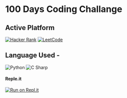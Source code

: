 # 100 Days Coding Challange

## Active Platform
[![Hacker Rank](https://img.shields.io/badge/%20-Hacker%20Rank-2EC866?color=14171A&labelColor=2EC866&logo=HackerRank&logoColor=ffffff&style=flat-square)](https://www.hackerrank.com/mahmudx) 
[![LeetCode](https://img.shields.io/badge/%20-LeetCode-2EC866?color=14171A&labelColor=red&logo=leetcode&logoColor=ffffff&style=flat-square)](https://www.leetcode.com/mahmudx)

## Language Used -

![Python](https://img.shields.io/badge/-Python%203-Black?labelColor=EEED09&style=flat-square&logo=Python)
![C Sharp](https://img.shields.io/badge/-C%20Sharp-black?labelColor=239120&style=flat-square&logo=C+Sharp)

#### Reple.it
[![Run on Repl.it](https://repl.it/badge/github/MahmudX/100-Days-Challange)](https://repl.it/github/MahmudX/100-Days-Challange)
